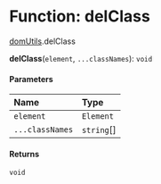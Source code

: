 # Function: delClass

[domUtils](/en/auto-docs/free-layout-editor/modules/domUtils.md).delClass

**delClass**(`element`, `...classNames`): `void`

#### Parameters

| Name | Type |
| :------ | :------ |
| `element` | `Element` |
| `...classNames` | `string`\[] |

#### Returns

`void`

